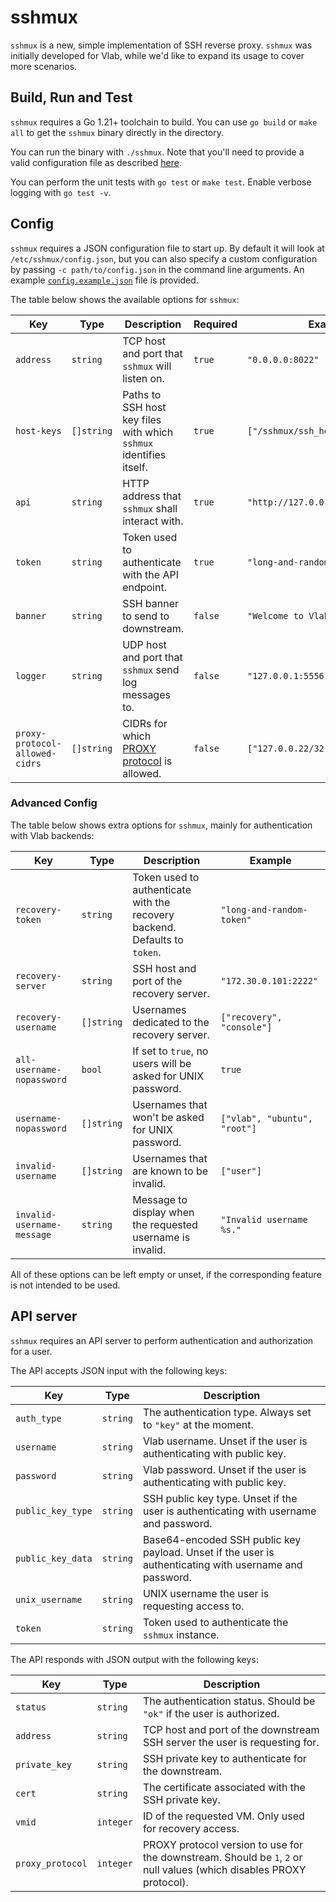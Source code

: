# sshmux

`sshmux` is a new, simple implementation of SSH reverse proxy. `sshmux` was initially developed for Vlab, while we'd like to expand its usage to cover more scenarios.

## Build, Run and Test

`sshmux` requires a Go 1.21+ toolchain to build. You can use `go build` or `make all` to get the `sshmux` binary directly in the directory.

You can run the binary with `./sshmux`. Note that you'll need to provide a valid configuration file as described [here](#config).

You can perform the unit tests with `go test` or `make test`. Enable verbose logging with `go test -v`.

## Config

`sshmux` requires a JSON configuration file to start up. By default it will look at `/etc/sshmux/config.json`, but you can also specify a custom configuration by passing `-c path/to/config.json` in the command line arguments. An example [`config.example.json`](config.example.json) file is provided.

The table below shows the available options for `sshmux`:

| Key         | Type       | Description                                                        | Required | Example                            |
|-------------|------------|--------------------------------------------------------------------|----------|------------------------------------|
| `address`   | `string`   | TCP host and port that `sshmux` will listen on.                    | `true`   | `"0.0.0.0:8022"`                   |
| `host-keys` | `[]string` | Paths to SSH host key files with which `sshmux` identifies itself. | `true`   | `["/sshmux/ssh_host_ed25519_key"]` |
| `api`       | `string`   | HTTP address that `sshmux` shall interact with.                    | `true`   | `"http://127.0.0.1:5000/ssh"`      |
| `token`     | `string`   | Token used to authenticate with the API endpoint.                  | `true`   | `"long-and-random-token"`          |
| `banner`    | `string`   | SSH banner to send to downstream.                                  | `false`  | `"Welcome to Vlab\n"`              |
| `logger`    | `string`   | UDP host and port that `sshmux` send log messages to.              | `false`  | `"127.0.0.1:5556"`                 |
| `proxy-protocol-allowed-cidrs` | `[]string` | CIDRs for which [PROXY protocol](https://www.haproxy.com/blog/use-the-proxy-protocol-to-preserve-a-clients-ip-address) is allowed. | `false` | `["127.0.0.22/32"]` |

### Advanced Config

The table below shows extra options for `sshmux`, mainly for authentication with Vlab backends:

| Key                        | Type       | Description                                                                | Example                      |
|----------------------------|------------|----------------------------------------------------------------------------|------------------------------|
| `recovery-token`           | `string`   | Token used to authenticate with the recovery backend. Defaults to `token`. | `"long-and-random-token"`    |
| `recovery-server`          | `string`   | SSH host and port of the recovery server.                                  | `"172.30.0.101:2222"`        |
| `recovery-username`        | `[]string` | Usernames dedicated to the recovery server.                                | `["recovery", "console"]`    |
| `all-username-nopassword`  | `bool`     | If set to `true`, no users will be asked for UNIX password.                | `true`                       |
| `username-nopassword`      | `[]string` | Usernames that won't be asked for UNIX password.                           | `["vlab", "ubuntu", "root"]` |
| `invalid-username`         | `[]string` | Usernames that are known to be invalid.                                    | `["user"]`                   |
| `invalid-username-message` | `string`   | Message to display when the requested username is invalid.                 | `"Invalid username %s."`     |

All of these options can be left empty or unset, if the corresponding feature is not intended to be used.

## API server

`sshmux` requires an API server to perform authentication and authorization for a user.

The API accepts JSON input with the following keys:

| Key               | Type     | Description                                                                                            |
|-------------------|----------|--------------------------------------------------------------------------------------------------------|
| `auth_type`       | `string` | The authentication type. Always set to `"key"` at the moment.                                          |
| `username`        | `string` | Vlab username. Unset if the user is authenticating with public key.                                    |
| `password`        | `string` | Vlab password. Unset if the user is authenticating with public key.                                    |
| `public_key_type` | `string` | SSH public key type. Unset if the user is authenticating with username and password.                   |
| `public_key_data` | `string` | Base64-encoded SSH public key payload. Unset if the user is authenticating with username and password. |
| `unix_username`   | `string` | UNIX username the user is requesting access to.                                                        |
| `token`           | `string` | Token used to authenticate the `sshmux` instance.                                                      |

The API responds with JSON output with the following keys:

| Key              | Type      | Description                                                                                                          |
|------------------|-----------|----------------------------------------------------------------------------------------------------------------------|
| `status`         | `string`  | The authentication status. Should be `"ok"` if the user is authorized.                                               |
| `address`        | `string`  | TCP host and port of the downstream SSH server the user is requesting for.                                           |
| `private_key`    | `string`  | SSH private key to authenticate for the downstream.                                                                  |
| `cert`           | `string`  | The certificate associated with the SSH private key.                                                                 |
| `vmid`           | `integer` | ID of the requested VM. Only used for recovery access.                                                               |
| `proxy_protocol` | `integer` | PROXY protocol version to use for the downstream. Should be `1`, `2` or null values (which disables PROXY protocol). |
